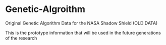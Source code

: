 # Genetic-Algroithm
Original Genetic Algorithm Data for the NASA Shadow Shield (OLD DATA)

This is the prototype information that will be used in the future generations of the research
